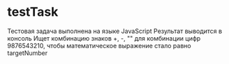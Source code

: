# testTask
Тестовая задача выполнена на языке JavaScript
Результат выводится в консоль
Ищет комбинацию знаков +, -, "" для комбинации цифр 9876543210, чтобы математическое выражение стало равно targetNumber
